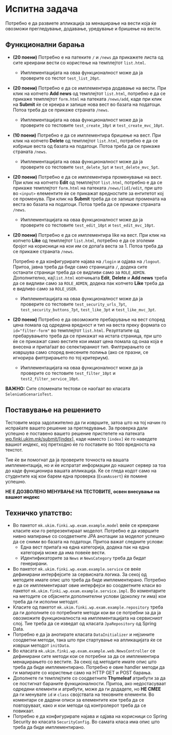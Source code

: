 # Испитна задача

Потребно е да развиете апликација за менаџирање на вести која ќе овозможи прегледување, додавање, уредување и бришење на вести.

## Функционални барања

- **(20 поени)** Потребно е на патеките `/` и `/news` да прикажете листа од сите креирани вести со користење на темплејтот `list.html`.
  - Имплементацијата на оваа функционалност може да ја проверите со тестот `test_list_20pt`.

- **(20 поени)** Потребно е да се  имплементира додавање на вести. При клик на копчето **Add news** од темплејтот `list.html`, 
потребно е да се прикаже темплејтот `form.html` на патеката `/news/add`, каде при клик на **Submit** ќе се креира и запише нова вест 
во базата на податоци. Потоа треба да се прикаже страната `/news`.
  - Имплементацијата на оваа функционалност може да ја проверите со тестовите `test_create_10pt` и `test_create_mvc_10pt`.

- **(10 поени)** Потребно е да се  имплементира бришење на вест. При клик на копчето **Delete** од темплејтот `list.html`, потребно е да 
се избрише веста од базата на податоци. Потоа треба да се прикаже страната `/news`.
  - Имплементацијата на оваа функционалност може да ја проверите со тестовите `test_delete_5pt` и `test_delete_mvc_5pt`.

- **(20 поени)** Потребно е да се  имплементира променување на вест. При клик на копчето **Edit** од темплејтот `list.html`, 
потребно е да се прикаже темплејтот `form.html` на патеката `/news/[id]/edit`, при што во `<input>` елементите ќе се прикажат 
вредностите за ентитетот кој се променува. При клик на **Submit** треба да се запише промената на веста во базата на податоци. 
Потоа треба да се прикаже страната `/news`.
  - Имплементацијата на оваа функционалност може да ја проверите со тестовите `test_edit_10pt` и `test_edit_mvc_10pt`.

- **(20 поени)** Потребно е да се имплементира like на вест. При клик на копчето **Like** од темплејтот `list.html`, 
потребно е да се зголеми бројот на корисници на кои им се допаѓа веста за 1. Потоа треба да се прикаже страната `/news`.
  
    Потребно е да конфигурирате најава на `/login` и одјава на `/logout`. Притоа, јавна треба да биде само страницата `/`, 
    додека сите останати страници треба да се видливи само за `ROLE_ADMIN`. Дополнително, кај`list.html` копчињата 
    **Edit**, **Delete** и **Add news** треба да се видливи само за `ROLE_ADMIN`, додека пак копчето **Like** треба да е 
    видливо само за `ROLE_USER`.
  - Имплементацијата на оваа функционалност може да ја проверите со тестовите `test_security_urls_7pt`, `test_security_buttons_7pt`, 
  `test_like_3pt` и `test_like_mvc_3pt`.

- **(20 поени)** Потребно е да овозможите пребарување на вест според цена помала од одредена вредност и тип на веста преку 
формата со `id="filter-form"` во темплејтот `list.html`. Резултатите од пребарувањето треба да се прикажат на истата страница, 
при што ќе се прикажат само вестите кои имаат цена помала од онаа која е внесена и припаѓаат во селектираниот тип. 
Филтрирањето се извршува само според внесените полиња (ако се празни, се игнорира филтрирањето по тој критериум).
  - Имплементацијата на оваа функционалност може да ја проверите со тестовите `test_filter_10pt` и `test2_filter_service_10pt`.

**ВАЖНО:** Сите споменати тестови се наоѓаат во класата `SeleniumScenarioTest`.

## Поставување на решението
Тестовите мора задолжително да ги извршите, затоа што на тој начин го испраќате вашето решение за прегледување. За проверка 
дали успешно е поставено вашето решение пристепете на патеката [wp.finki.ukim.mk/submit/[index]](http://wp.finki.ukim.mk/submit/index),
каде наместо `[index]` ќе го наведете вашиот индекс, кој претходно ќе го поставите во `TODO` вредноста на текстот.

Тие ќе ви помогнат да ја проверите точноста на вашата имплементација, но и ќе испратат информации до нашиот сервер за тоа до 
каде функционира вашата апликација. Ќе се гледа кодот само на студентите кај кои барем една проверка (`ExamAssert`) ќе помине успешно.

**НЕ Е ДОЗВОЛЕНО МЕНУВАЊЕ НА ТЕСТОВИТЕ, освен внесување на вашиот индекс**

## Техничко упатство:
- Во пакетот `mk.ukim.finki.wp.exam.example.model` веќе се креирани класите кои го репрезентираат моделот.
  Потребно е да извршите нивно мапирање со соодветните JPA анотации за моделот успешно да се сними во базата на податоци.
  Притоа важат следните услови:
  - Една вест припаѓа на една категорија, додека пак на една категорија може да има повеќе вести.
  - Идентификаторите за `News` и `NewsCategory` треба да бидат генерирани.
- Во пакетот `mk.ukim.finki.wp.exam.example.service` се веќе дефинирани интерфејсите за сервисната логика.
  За секој од методите имате опис што треба да биде имплементирано. Потребно е да се имплементираат овие интерфејси во 
  соодветните класи во пакетот `mk.ukim.finki.wp.exam.example.service.impl`. Во коментарите на методите се објаснети
  дополнителни услови (доколку ги има) кои треба да ги исполни методот.
- Класите од пакетот `mk.ukim.finki.wp.exam.example.repository` треба да ги дополните со потребните методи кои ви се потребни 
за да ја овозможите функционалноста на имплементацијата на сервисниот слој. Тие треба да се изведат од класата `JpaRepository` од Spring Data.
- Потребно е да ја анотирате класата `DataInitializer` и нејзините соодветни методи, така што при стартување на апликацијата ќе се изврши методот `initData`.
- Во класата `mk.ukim.finki.wp.exam.example.web.NewsController` се дефинирани сите методи кои се потребни за да се имплементира менаџирањето со вестите.
  За секој од методите имате опис што треба да биде имплементирано. Потребно е овие handler методи да ги мапирате со користење само на HTTP GET и POST барања.
- Дополнете ги темплејтите со соодветните **Thymeleaf** атрибути за да се постигнат бараните функционалности.
  Притоа, ако недостасуваат одредени елементи и атрибути, може да ги додадете, но **НЕ СМЕЕ** да ги менувате `id` и `class` својствата на тековните елементи.
  Во коментари се дадени описи за елементите кои треба да се повторуваат, како и кои методи од контролерот треба да се повикаат.
- Потребно е да конфигурирате најава и одјава на корисници со Spring Security во класата `SecurityConfig`.
  Во самата класа има опис што треба да биде имплементирано.
